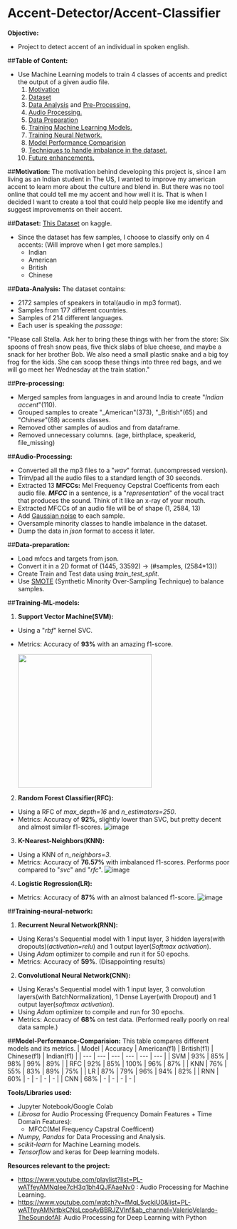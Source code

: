 # Accent-Detector/Accent-Classifier
**Objective:**
  - Project to detect accent of an individual in spoken english.

##**Table of Content:**
 - Use Machine Learning models to train 4 classes of accents and predict the output of a given audio file.
    1. [Motivation](##motivation)
    2. [Dataset](##dataset)
    3. [Data Analysis](#data-analysis) and [Pre-Processing.](#pre-preprocessing)
    4. [Audio Processing.](#audio-processing)
    5. [Data Preparation](#data-preparation)
    6. [Training Machine Learning Models.](#training-ml-models)
    7. [Training Neural Network.](#training-neural-network)
    8. [Model Performance Comparision](#model-performance-comparision)
    9. [Techniques to handle imbalance in the dataset.](#handle-imbalance-data)
    10. [Future enhancements.](#future-enhancements)

##**Motivation:**
The motivation behind developing this project is, since I am living as an Indian student in The US, I wanted to improve my american accent to learn more about the culture and blend in. But there was no tool online that could tell me my accent and how well it is. That is when I decided I want to create a tool that could help people like me identify and suggest improvements on their accent.

##**Dataset:** 
[This Dataset](https://www.kaggle.com/rtatman/speech-accent-archive) on kaggle.
 - Since the dataset has few samples, I choose to classify only on 4 accents: (Will improve when I get more samples.)
    - Indian
    - American
    - British
    - Chinese

##**Data-Analysis:**
The dataset contains: 
 - 2172 samples of speakers in total(audio in mp3 format).
 - Samples from 177  different countries.
 - Samples of 214 different languages.
 - Each user is speaking the *passage*: 

"Please call Stella.  Ask her to bring these things with her from the store:  Six spoons of fresh snow peas, five thick slabs of blue cheese, and maybe a snack for her brother Bob.  We also need a small plastic snake and a big toy frog for the kids.  She can scoop these things into three red bags, and we will go meet her Wednesday at the train station."

##**Pre-processing:**
 - Merged samples from languages in and around India to create "_Indian accent_"(110).
 - Grouped samples to create "_American"(373), "_British"(65) and "_Chinese_"(88) accents classes.
 - Removed other samples of audios and from dataframe.
 - Removed unnecessary columns. (age, birthplace, speakerid, file_missing)
 

##**Audio-Processing:**
 - Converted all the mp3 files to a "_wav_" format. (uncompressed version).
 - Trim/pad all the audio files to a standard length of 30 seconds.
 - Extracted 13 **MFCCs:** Mel Frequency Cepstral Coefficents from each audio file.
***MFCC*** in a sentence, is a "*representation*" of the vocal tract that produces the sound. Think of it like an x-ray of your mouth.
 - Extracted MFCCs of an audio file will be of shape (1, 2584, 13)
 - Add [Gaussian noise](https://medium.com/analytics-vidhya/adding-noise-to-audio-clips-5d8cee24ccb8) to each sample.
 - Oversample minority classes to handle imbalance in the dataset. 
 - Dump the data in *json* format to access it later.

##**Data-preparation:**
 - Load mfccs and targets from json.
 - Convert it in a 2D format of (1445, 33592) -> (#samples, (2584*13))
 - Create Train and Test data using _train_test_split_.
 - Use [SMOTE](https://machinelearningmastery.com/smote-oversampling-for-imbalanced-classification/) (Synthetic Minority Over-Sampling Technique) to balance samples.

##**Training-ML-models:**
1. **Support Vector Machine(SVM):**
 - Using a "*rbf*" kernel SVC.
 - Metrics: Accuracy of **93%** with an amazing f1-score.

      <img src="https://user-images.githubusercontent.com/13129747/116898902-f37f8780-ac04-11eb-86a5-95c937679a41.png" width=300 height=300 />

2. **Random Forest Classifier(RFC):**
 - Using a RFC of *max_depth=16* and *n_estimators=250*.
 - Metrics: Accuracy of **92%**, slightly lower than SVC, but pretty decent and almost similar f1-scores.
![image](https://user-images.githubusercontent.com/13129747/116899202-448f7b80-ac05-11eb-8beb-54b3396fb414.png)

3. **K-Nearest-Neighbors(KNN):**
 - Using a KNN of *n_neighbors=3*.
 - Metrics: Accuracy of **76.57%** with imbalanced f1-scores. Performs poor compared to "*svc*" and "*rfc*".
![image](https://user-images.githubusercontent.com/13129747/116899537-a819a900-ac05-11eb-8f83-ffad847bde22.png)

4. **Logistic Regression(LR):**
 - Metrics: Accuracy of **87%** with an almost balanced f1-score.
![image](https://user-images.githubusercontent.com/13129747/116899682-da2b0b00-ac05-11eb-9862-b4ef45335a77.png)

##**Training-neural-network:**
1. **Recurrent Neural Network(RNN):**
 - Using Keras's Sequential model with 1 input layer, 3 hidden layers(with dropouts)(*activation=relu*) and 1 output layer(*Softmax activation*).
 - Using *Adam* optimizer to compile and run it for 50 epochs.
 - Metrics: Accuracy of **59%**. (Disappointing results)
2. **Convolutional Neural Network(CNN):**
 - Using Keras's Sequential model with 1 input layer, 3 convolution layers(with BatchNormalization), 1 Dense Layer(with Dropout) and 1 output layer(*softmax activation*).
 - Using *Adam* optimizer to compile and run for 30 epochs.
 - Metrics: Accuracy of **68%** on test data. (Performed really poorly on real data sample.)

##**Model-Performance-Comparision:**
This table compares different models and its metrics.
                      | Model | Accuracy | American(f1) | British(f1) | Chinese(f1) | Indian(f1) | 
                      | --- | --- | --- | --- | --- | --- |
                      | SVM | 93% | 85% | 98% | 99% | 89% |
                      | RFC | 92% | 85% | 100% | 96% | 87% |
                      | KNN | 76% | 55% | 83% | 89% | 75% |
                      | LR | 87% | 79% | 96% | 94% | 82% |
                      | RNN | 60% | - | - | - | - |
                      | CNN | 68% | - | - | - | - |
 
**Tools/Libraries used:** 
 - Jupyter Notebook/Google Colab
 - _Librosa_ for Audio Processing (Frequency Domain Features + Time Domain Features):
    - MFCC(Mel Frequency Capstral Coefficent)
 - _Numpy, Pandas_ for Data Processing and Analysis.
 - _scikit-learn_ for Machine Learning models.
 - _Tensorflow_ and keras for Deep learning models.
 
  
  **Resources relevant to the project:** 
  
   - https://www.youtube.com/playlist?list=PL-wATfeyAMNqIee7cH3q1bh4QJFAaeNv0 : Audio Processing for Machine Learning.
   - https://www.youtube.com/watch?v=fMqL5vckiU0&list=PL-wATfeyAMNrtbkCNsLcpoAyBBRJZVlnf&ab_channel=ValerioVelardo-TheSoundofAI: Audio Processing for Deep Learning with Python

